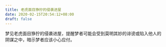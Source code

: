 ```yaml
---
title: 老虎面目狰狞的侵袭进屋
date: 2020-02-15T20:54:12+08:00
draft: false
---
```


梦见老虎面目狰狞的侵袭进屋，提醒梦者可能会受到莫明其妙的诽谤或陷入他人的阴谋之中，暗示梦者应该小心应付。


